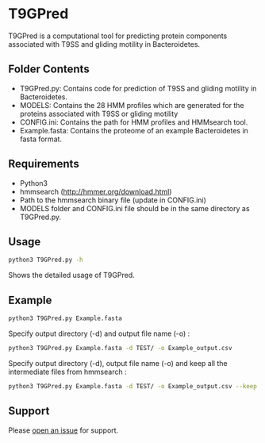 # T9GPred

T9GPred is a computational tool for predicting protein components associated with T9SS and gliding motility in Bacteroidetes.

## Folder Contents
- T9GPred.py: Contains code for prediction of T9SS and gliding motility in Bacteroidetes.
- MODELS: Contains the 28 HMM profiles which are generated for the proteins associated with T9SS or gliding motility 
- CONFIG.ini: Contains the path for HMM profiles and HMMsearch tool.
- Example.fasta: Contains the proteome of an example Bacteroidetes in fasta format.

## Requirements

- Python3
- hmmsearch (http://hmmer.org/download.html)
- Path to the hmmsearch binary file (update in CONFIG.ini)
- MODELS folder and CONFIG.ini file should be in the same directory as T9GPred.py.

## Usage

```sh
python3 T9GPred.py -h
```

Shows the detailed usage of T9GPred.

## Example 

```sh
python3 T9GPred.py Example.fasta
```
Specify output directory (-d) and output file name (-o) :

```sh
python3 T9GPred.py Example.fasta -d TEST/ -o Example_output.csv
```

Specify output directory (-d), output file name (-o) and keep all the intermediate files from hmmsearch :

```sh
python3 T9GPred.py Example.fasta -d TEST/ -o Example_output.csv --keep
```

## Support

Please [open an issue](https://github.com/asamallab/T9GPred/issues/new) for support.


